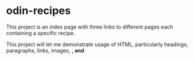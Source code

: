 # odin-recipes

This project is an index page with three links to different pages each containing a specific recipe.

This project will let me demonstrate usage of HTML, particularly headings, paragraphs, links, images, <strong>, and <em>